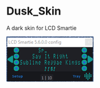 # Dusk_Skin
A dark skin for LCD Smartie


![Skin Preview](https://github.com/Limbos-goodies-for-LCDSmartie/Dusk_Skin/blob/main/Dusk/Skin_Preview.png?raw=true)
